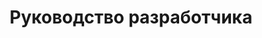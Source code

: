 ---
title: Руководство разработчика
type: docs
weight: 20
url: /python-net/ru/rukovodstvo-razrabotchika/
---
